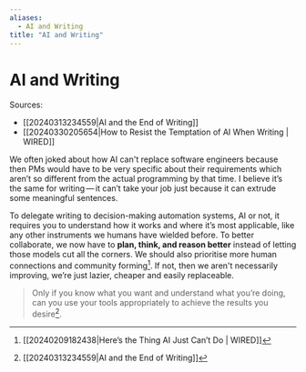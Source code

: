 ```yaml
---
aliases:
  - AI and Writing
title: "AI and Writing"
---
```


# AI and Writing

Sources:
- [[20240313234559|AI and the End of Writing]]
- [[20240330205654|How to Resist the Temptation of AI When Writing | WIRED]]

We often joked about how AI can't replace software engineers because then PMs would have to be very specific about their requirements which aren’t so different from the actual programming by that time. I believe it’s the same for writing — it can’t take your job just because it can extrude some meaningful sentences.

To delegate writing to decision-making automation systems, AI or not, it requires you to understand how it works and where it’s most applicable, like any other instruments we humans have wielded before. To better collaborate, we now have to **plan, think, and reason better** instead of letting those models cut all the corners. We should also prioritise more human connections and community forming[^2]. If not, then we aren't necessarily improving, we’re just lazier, cheaper and easily replaceable.

> Only if you know what you want and understand what you’re doing, can you use your tools appropriately to achieve the results you desire[^1].

[^1]: [[20240313234559|AI and the End of Writing]]
[^2]: [[20240209182438|Here’s the Thing AI Just Can’t Do | WIRED]]